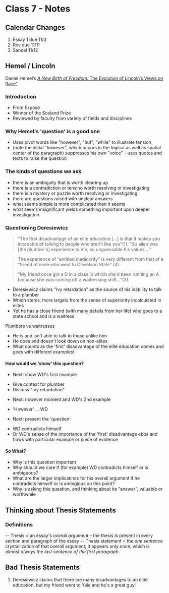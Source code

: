 #	Class 7 - Notes

##	Calendar Changes

1. Essay 1 due 11/3
2. Rev due 11/11
3. Sandel 11/12

##	Hemel / Lincoln

Daniel Hemel’s <a href="https://github.com/kecorona/EXPO-E15/blob/master/resources/hemel.md">_A New Birth of Freedom_: The Evolution of Lincoln’s Views on Race”</a>

### Introduction
 * From Expose
 * Winner of the Sosland Prize
 * Reviewed by faculty from variety of fields and disciplines

###	Why Hemel's 'question' is a good one
* Uses pivot words like "however", "but", "while" to illustrate tension
* (note the initial "however", which occurs in the logical as well as spatial center of the paragraph)
suppresses his own "voice" - uses quotes and texts to raise the question

###	The kinds of questions we ask
* there is an ambiguity that is worth clearing up
* there is a contradiction or tensino worth resolving or investigating
* there is a mystery or puzzle worth resolving or investigating
* there are questions raised with unclear answers
* what seems simple is more complicated than it seems
* what seems insignificant yields something important upon deeper investigation

###	Questioning Deresiewicz

> "The first disadvantage of an elite education [...] is that it makes you incapable of talking to people who aren't like you"(1). "So alien was [the plumber's] experience to me, so unguessable his values...."

>The experience of "entitled mediocrity" is very different from that of a "friend of mine who went to Cleveland State" (3).

>"My friend once got a D in a class in which she'd been running an A because she was coming off a waitressing shift..."(3).

* Deresiewicz claims "Ivy retardation" as the source of his inability to talk to a plumber
* Which stems, more largelu from the sense of superiority incalculated in elites
* Yet he has a close friend (with many details from her life) who goes to a state school and is a waitress

Plumbers vs waitresses
* He is and isn't able to talk to those unlike him
* He does and doesn't look down on non-elites
* What counts as the 'first' disadvantage of the elite education comes and goes with different examples!

####	How would we 'show' this question?
* Next: show WD's first example
- Give context for plumber
- Discuss "Ivy retardation"

* Next: _however_ moment and WD's 2nd example
- 'However' ... WD

* Next: present the 'question'
- WD contradicts himself
- Or WD's sense of the importance of the 'first' disadvantage ebbs and flows with particular example or piece of evidence

####	So What?
* Why is this question important
* Why should we care if (for example) WD contradicts himself or is ambiguous?
* What are the larger implicatinos for his overall argument if he contradicts himself or is ambigious on this point?
* Why is asking this question, and thinking about its "answer", valuable or worthwhile


##	Thinking about Thesis Statements

###	Definitions
-- Thesis = an essay's _overall argument_ – the thesis is present in every section and paragraph of the essay
-- Thesis statement = the _one sentence_ crystallization of that overall argument; it appears only once, which is _almost always the last sentence of the first paragraph_.

##	Bad Thesis Statements
1.	Deresiewicz claims that there are many disadvantages to an elite education, but my friend went to Yale and he's a great guy!